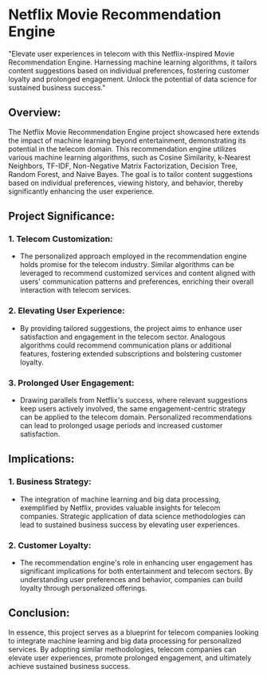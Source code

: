 # Netflix Movie Recommendation Engine
 "Elevate user experiences in telecom with this Netflix-inspired Movie Recommendation Engine. Harnessing machine learning algorithms, it tailors content suggestions based on individual preferences, fostering customer loyalty and prolonged engagement. Unlock the potential of data science for sustained business success."

## Overview:

The Netflix Movie Recommendation Engine project showcased here extends the impact of machine learning beyond entertainment, demonstrating its potential in the telecom domain. This recommendation engine utilizes various machine learning algorithms, such as Cosine Similarity, k-Nearest Neighbors, TF-IDF, Non-Negative Matrix Factorization, Decision Tree, Random Forest, and Naive Bayes. The goal is to tailor content suggestions based on individual preferences, viewing history, and behavior, thereby significantly enhancing the user experience.

## Project Significance:

### 1. Telecom Customization:
   - The personalized approach employed in the recommendation engine holds promise for the telecom industry. Similar algorithms can be leveraged to recommend customized services and content aligned with users' communication patterns and preferences, enriching their overall interaction with telecom services.

### 2. Elevating User Experience:
   - By providing tailored suggestions, the project aims to enhance user satisfaction and engagement in the telecom sector. Analogous algorithms could recommend communication plans or additional features, fostering extended subscriptions and bolstering customer loyalty.

### 3. Prolonged User Engagement:
   - Drawing parallels from Netflix's success, where relevant suggestions keep users actively involved, the same engagement-centric strategy can be applied to the telecom domain. Personalized recommendations can lead to prolonged usage periods and increased customer satisfaction.

## Implications:

### 1. Business Strategy:
   - The integration of machine learning and big data processing, exemplified by Netflix, provides valuable insights for telecom companies. Strategic application of data science methodologies can lead to sustained business success by elevating user experiences.

### 2. Customer Loyalty:
   - The recommendation engine's role in enhancing user engagement has significant implications for both entertainment and telecom sectors. By understanding user preferences and behavior, companies can build loyalty through personalized offerings.

## Conclusion:

In essence, this project serves as a blueprint for telecom companies looking to integrate machine learning and big data processing for personalized services. By adopting similar methodologies, telecom companies can elevate user experiences, promote prolonged engagement, and ultimately achieve sustained business success.
